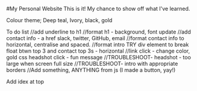 #My Personal Website
This is it! My chance to show off what I've learned.

Colour theme; Deep teal, Ivory, black, gold

To do list
//add underline to h1
//format h1 - background, font update
//add contact info - a href slack, twitter, GitHub, email
//format contact info to horizontal, centralise and spaced.
//format intro
TRY div element to break float btwn top 3 and contact
top 3s - horizontal
//link click - change color, gold 
css headshot click - fun message
//TROUBLESHOOT- headshot - too large when screen full size
//TROUBLESHOOT- intro with appropriate borders
//Add something, ANYTHING from js (I made a button, yay!)

Add idex at top